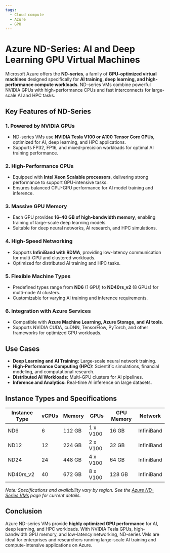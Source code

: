 ```yaml
---
tags:
  - Cloud compute
  - Azure
  - GPU
---
```


# Azure ND-Series: AI and Deep Learning GPU Virtual Machines

Microsoft Azure offers the **ND-series**, a family of **GPU-optimized virtual machines** designed specifically for **AI training, deep learning, and high-performance compute workloads**. ND-series VMs combine powerful NVIDIA GPUs with high-performance CPUs and fast interconnects for large-scale AI and HPC tasks.

## Key Features of ND-Series

### 1. **Powered by NVIDIA GPUs**

* ND-series VMs use **NVIDIA Tesla V100 or A100 Tensor Core GPUs**, optimized for AI, deep learning, and HPC applications.
* Supports FP32, FP16, and mixed-precision workloads for optimal AI training performance.

### 2. **High-Performance CPUs**

* Equipped with **Intel Xeon Scalable processors**, delivering strong performance to support GPU-intensive tasks.
* Ensures balanced CPU-GPU performance for AI model training and inference.

### 3. **Massive GPU Memory**

* Each GPU provides **16–40 GB of high-bandwidth memory**, enabling training of large-scale deep learning models.
* Suitable for deep neural networks, AI research, and HPC simulations.

### 4. **High-Speed Networking**

* Supports **InfiniBand with RDMA**, providing low-latency communication for multi-GPU and clustered workloads.
* Optimized for distributed AI training and HPC tasks.

### 5. **Flexible Machine Types**

* Predefined types range from **ND6** (1 GPU) to **ND40rs\_v2** (8 GPUs) for multi-node AI clusters.
* Customizable for varying AI training and inference requirements.

### 6. **Integration with Azure Services**

* Compatible with **Azure Machine Learning, Azure Storage, and AI tools**.
* Supports NVIDIA CUDA, cuDNN, TensorFlow, PyTorch, and other frameworks for optimized GPU workloads.

## Use Cases

* **Deep Learning and AI Training:** Large-scale neural network training.
* **High-Performance Computing (HPC):** Scientific simulations, financial modeling, and computational research.
* **Distributed AI Workloads:** Multi-GPU clusters for AI pipelines.
* **Inference and Analytics:** Real-time AI inference on large datasets.

## Instance Types and Specifications

| Instance Type | vCPUs | Memory | GPUs     | GPU Memory | Network    |
| ------------- | ----- | ------ | -------- | ---------- | ---------- |
| ND6           | 6     | 112 GB | 1 x V100 | 16 GB      | InfiniBand |
| ND12          | 12    | 224 GB | 2 x V100 | 32 GB      | InfiniBand |
| ND24          | 24    | 448 GB | 4 x V100 | 64 GB      | InfiniBand |
| ND40rs\_v2    | 40    | 672 GB | 8 x V100 | 128 GB     | InfiniBand |

*Note: Specifications and availability vary by region. See the [Azure ND-Series VMs](https://learn.microsoft.com/en-us/azure/virtual-machines/nd-series) page for current details.*

## Conclusion

Azure ND-series VMs provide **highly optimized GPU performance** for AI, deep learning, and HPC workloads. With NVIDIA Tesla GPUs, high-bandwidth GPU memory, and low-latency networking, ND-series VMs are ideal for enterprises and researchers running large-scale AI training and compute-intensive applications on Azure.
